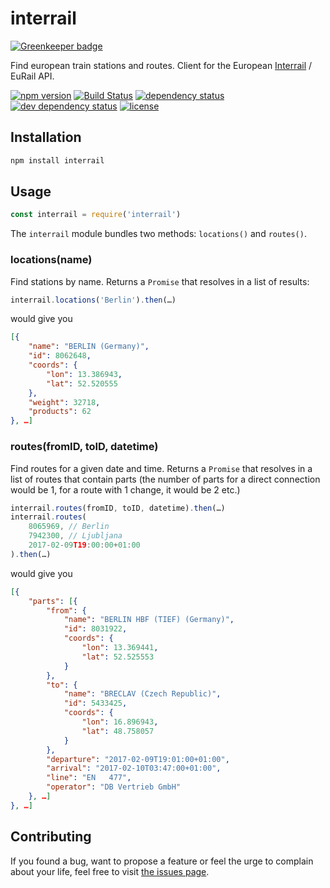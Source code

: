 # interrail

[![Greenkeeper badge](https://badges.greenkeeper.io/juliuste/interrail.svg)](https://greenkeeper.io/)

Find european train stations and routes. Client for the European [Interrail](http://interrail.eu) / EuRail API.

[![npm version](https://img.shields.io/npm/v/interrail.svg)](https://www.npmjs.com/package/interrail)
[![Build Status](https://travis-ci.org/juliuste/interrail.svg?branch=master)](https://travis-ci.org/juliuste/interrail)
[![dependency status](https://img.shields.io/david/juliuste/interrail.svg)](https://david-dm.org/juliuste/interrail)
[![dev dependency status](https://img.shields.io/david/dev/juliuste/interrail.svg)](https://david-dm.org/juliuste/interrail#info=devDependencies)
[![license](https://img.shields.io/github/license/juliuste/interrail.svg?style=flat)](LICENSE)

## Installation

```sh
npm install interrail
```

## Usage

```js
const interrail = require('interrail')
```

The `interrail` module bundles two methods: `locations()` and `routes()`.

### locations(name)

Find stations by name. Returns a `Promise` that resolves in a list of results:

```js 
interrail.locations('Berlin').then(…)
```

would give you

```json
[{
	"name": "BERLIN (Germany)",
	"id": 8062648,
	"coords": {
		"lon": 13.386943,
		"lat": 52.520555
	},
	"weight": 32718,
	"products": 62
}, …]

```

### routes(fromID, toID, datetime)

Find routes for a given date and time. Returns a `Promise` that resolves in a list of routes that contain parts (the number of parts for a direct connection would be 1, for a route with 1 change, it would be 2 etc.)

```js
interrail.routes(fromID, toID, datetime).then(…)
interrail.routes(
	8065969, // Berlin
	7942300, // Ljubljana
	2017-02-09T19:00:00+01:00
).then(…)
```

would give you

```json
[{
	"parts": [{
		"from": {
			"name": "BERLIN HBF (TIEF) (Germany)",
			"id": 8031922,
			"coords": {
				"lon": 13.369441,
				"lat": 52.525553
			}
		},
		"to": {
			"name": "BRECLAV (Czech Republic)",
			"id": 5433425,
			"coords": {
				"lon": 16.896943,
				"lat": 48.758057
			}
		},
		"departure": "2017-02-09T19:01:00+01:00",
		"arrival": "2017-02-10T03:47:00+01:00",
		"line": "EN   477",
		"operator": "DB Vertrieb GmbH"
	}, …]
}, …]
```

## Contributing

If you found a bug, want to propose a feature or feel the urge to complain about your life, feel free to visit [the issues page](https://github.com/juliuste/interrail/issues).